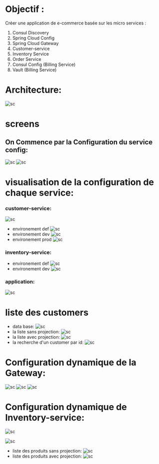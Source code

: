 # Objectif :
Créer une application de e-commerce basée sur les micro services :
1. Consul Discovery
2. Spring Cloud Config
3. Spring Cloud Gateway
4. Customer-service
5. Inventory Service
6. Order Service
7. Consul Config (Billing Service)
8. Vault (Billing Service)
# Architecture:
![sc](./captures/img.png)
# screens
## On Commence par la Configuration du service config:
![sc](./captures/img_8.png)
![sc](./captures/img_9.png)

# visualisation de la configuration de chaque service:
### customer-service:
![sc](./captures/img_2.png)
- environement def
![sc](./captures/img_3.png)
- environement dev
![sc](./captures/img_1.png)
- environement prod
![sc](./captures/img_4.png)

### inventory-service:
- environement def
![sc](./captures/img_5.png)
- environement dev
![sc](./captures/img_6.png)

### application:
![sc](./captures/img_7.png)

# liste des customers
- data base:
![sc](./captures/img_10.png)
- la liste sans projection:
![sc](./captures/img_11.png)
- la liste avec projection:
![sc](./captures/img_20.png)
- la recherche d'un customer par id:
![sc](./captures/img_12.png)

# Configuration dynamique de la Gateway:
![sc](./captures/img_14.png)
![sc](./captures/img_13.png)
![sc](./captures/img_15.png)

# Configuration dynamique de Inventory-service:

![sc](./captures/img_17.png)

![sc](./captures/img_16.png)
- liste des produits sans projection:
![sc](./captures/img_18.png)
- liste des produits avec projection:
![sc](./captures/img_19.png)






